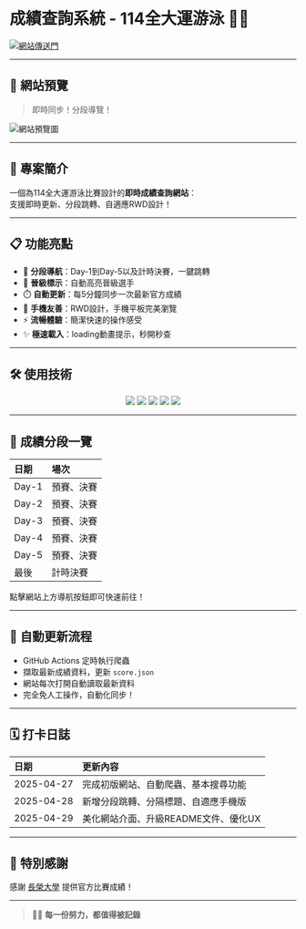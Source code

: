 # 成績查詢系統 - 114全大運游泳 🏊‍♂️

[![網站傳送門](https://img.shields.io/badge/前往網站-114niag-blueviolet?style=for-the-badge&logo=googlechrome)](https://lu-meng-yu.github.io/114niag/)

---

## 🌟 網站預覽

> 即時同步！分段導覽！

![網站預覽圖](https://dummyimage.com/1200x600/87cefa/ffffff&text=114niag+成績查詢系統)

---

## 🚀 專案簡介

一個為114全大運游泳比賽設計的**即時成績查詢網站**：  
支援即時更新、分段跳轉、自適應RWD設計！

---

## 📋 功能亮點

- 📅 **分段導航**：Day-1到Day-5以及計時決賽，一鍵跳轉
- 🏅 **晉級標示**：自動高亮晉級選手
- ⏱️ **自動更新**：每5分鐘同步一次最新官方成績
- 📱 **手機友善**：RWD設計，手機平板完美瀏覽
- ⚡ **流暢體驗**：簡潔快速的操作感受
- ✨ **極速載入**：loading動畫提示，秒開秒查

---

## 🛠️ 使用技術

<p align="center">
  <img src="https://img.shields.io/badge/HTML5-E34F26?style=for-the-badge&logo=html5&logoColor=white">
  <img src="https://img.shields.io/badge/CSS3-1572B6?style=for-the-badge&logo=css3&logoColor=white">
  <img src="https://img.shields.io/badge/JavaScript-F7DF1E?style=for-the-badge&logo=javascript&logoColor=black">
  <img src="https://img.shields.io/badge/GitHub%20Actions-2088FF?style=for-the-badge&logo=github-actions&logoColor=white">
  <img src="https://img.shields.io/badge/GitHub%20Pages-222222?style=for-the-badge&logo=github&logoColor=white">
</p>

---

## 📅 成績分段一覽

| 日期 | 場次 |
|:---|:---|
| Day-1 | 預賽、決賽 |
| Day-2 | 預賽、決賽 |
| Day-3 | 預賽、決賽 |
| Day-4 | 預賽、決賽 |
| Day-5 | 預賽、決賽 |
| 最後 | 計時決賽 |

點擊網站上方導航按鈕即可快速前往！

---

## 🔄 自動更新流程

- GitHub Actions 定時執行爬蟲
- 擷取最新成績資料，更新 `score.json`
- 網站每次打開自動讀取最新資料
- 完全免人工操作，自動化同步！

---

## 🗓️ 打卡日誌

| 日期 | 更新內容 |
|:---|:---|
| 2025-04-27 | 完成初版網站、自動爬蟲、基本搜尋功能 |
| 2025-04-28 | 新增分段跳轉、分隔標題、自適應手機版 |
| 2025-04-29 | 美化網站介面、升級README文件、優化UX |

---

## 🙏 特別感謝

感謝 [長榮大學](https://www.cjcu.edu.tw/) 提供官方比賽成績！  

---

> 🏊‍♂️ **每一份努力，都值得被記錄**